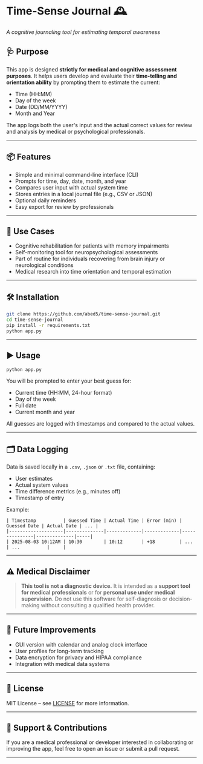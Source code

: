 # Time-Sense Journal 🕰️

*A cognitive journaling tool for estimating temporal awareness*

## 🩺 Purpose

This app is designed **strictly for medical and cognitive assessment purposes**. It helps users develop and evaluate their **time-telling and orientation ability** by prompting them to estimate the current:

* Time (HH\:MM)
* Day of the week
* Date (DD/MM/YYYY)
* Month and Year

The app logs both the user's input and the actual correct values for review and analysis by medical or psychological professionals.

---

## 📦 Features

* Simple and minimal command-line interface (CLI)
* Prompts for time, day, date, month, and year
* Compares user input with actual system time
* Stores entries in a local journal file (e.g., CSV or JSON)
* Optional daily reminders
* Easy export for review by professionals

---

## 🧠 Use Cases

* Cognitive rehabilitation for patients with memory impairments
* Self-monitoring tool for neuropsychological assessments
* Part of routine for individuals recovering from brain injury or neurological conditions
* Medical research into time orientation and temporal estimation

---

## 🛠️ Installation

```bash
git clone https://github.com/abed5/time-sense-journal.git  
cd time-sense-journal  
pip install -r requirements.txt  
python app.py  
```

---

## ▶️ Usage

```bash
python app.py
```

You will be prompted to enter your best guess for:

* Current time (HH\:MM, 24-hour format)
* Day of the week
* Full date
* Current month and year

All guesses are logged with timestamps and compared to the actual values.

---

## 🗂️ Data Logging

Data is saved locally in a `.csv`, `.json` or `.txt` file, containing:

* User estimates
* Actual system values
* Time difference metrics (e.g., minutes off)
* Timestamp of entry

Example:

```
| Timestamp          | Guessed Time | Actual Time | Error (min) | Guessed Date | Actual Date | ... |
|--------------------|--------------|-------------|-------------|---------------|--------------|-----|
| 2025-08-03 10:12AM | 10:30        | 10:12       | +18         | ...           | ...          |     |
```

---

## ⚠️ Medical Disclaimer

> **This tool is not a diagnostic device.**
> It is intended as a **support tool for medical professionals** or for **personal use under medical supervision**. Do not use this software for self-diagnosis or decision-making without consulting a qualified health provider.

---

## 🚧 Future Improvements

* GUI version with calendar and analog clock interface
* User profiles for long-term tracking
* Data encryption for privacy and HIPAA compliance
* Integration with medical data systems

---

## 📄 License

MIT License – see [LICENSE](LICENSE) for more information.

---

## 🙋 Support & Contributions

If you are a medical professional or developer interested in collaborating or improving the app, feel free to open an issue or submit a pull request.

---
